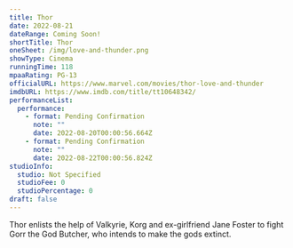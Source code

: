 ```yaml
---
title: Thor
date: 2022-08-21
dateRange: Coming Soon!
shortTitle: Thor
oneSheet: /img/love-and-thunder.png
showType: Cinema
runningTime: 118
mpaaRating: PG-13
officialURL: https://www.marvel.com/movies/thor-love-and-thunder
imdbURL: https://www.imdb.com/title/tt10648342/
performanceList:
  performance:
    - format: Pending Confirmation
      note: ""
      date: 2022-08-20T00:00:56.664Z
    - format: Pending Confirmation
      note: ""
      date: 2022-08-22T00:00:56.824Z
studioInfo:
  studio: Not Specified
  studioFee: 0
  studioPercentage: 0
draft: false
---
```

Thor enlists the help of Valkyrie, Korg and ex-girlfriend Jane Foster to fight Gorr the God Butcher, who intends to make the gods extinct.